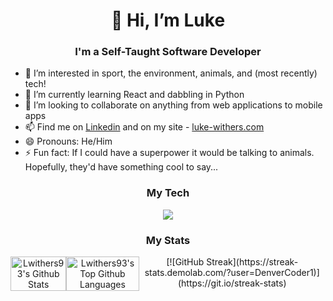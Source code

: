 <h1 align="center">👋 Hi, I’m Luke</h1>
<h3 align="center">I'm a Self-Taught Software Developer </h3>
<ul>
  <li>👀 I’m interested in sport, the environment, animals, and (most recently) tech!</li>
  <li>🌱 I’m currently learning React and dabbling in Python</li>
  <li>💞️ I’m looking to collaborate on anything from web applications to mobile apps</li>
  <li>📫 Find me on <a href="https://www.linkedin.com/in/luke-withers/">Linkedin</a> and on my site - <a href="https://luke-withers.com">luke-withers.com</a></li>
  <li>😄 Pronouns: He/Him</li>
  <li>⚡ Fun fact: If I could have a superpower it would be talking to animals. Hopefully, they'd have something cool to say...</li>
</ul>

<h3 align="center">My Tech</h3>
<p align="center">
  <a href="https://skillicons.dev">
    <img src="https://skillicons.dev/icons?i=js,html,css,react,jquery,nodejs,py,vscode,netlify,postman,git,github&perline=6" />
  </a>
</p>
<h3 align="center">My Stats</h3>
<p align="center" style="display:flex; justify-content: space-between;">
  <a href="https://github.com/anuraghazra/github-readme-stats">
    <img height="100%" alt="Lwithers93's Github Stats" src="https://github-readme-stats.vercel.app/api?username=Lwithers93&show_icons=true&hide_rank=true&hide=prs,issues&line_height=24" />
  </a>
    <a href="https://github.com/anuraghazra/github-readme-stats">
    <img height="100%" alt="Lwithers93's Top Github Languages" src="https://github-readme-stats.vercel.app/api/top-langs/?username=lwithers93&layout=compact" />
    </a>
<!--   <a href="https://git.io/streak-stats"><img src="https://streak-stats.demolab.com?user=lwithers93" alt="Lwithers93's Streak Stats" /></a> -->
  [![GitHub Streak](https://streak-stats.demolab.com/?user=DenverCoder1)](https://git.io/streak-stats)
</p>
